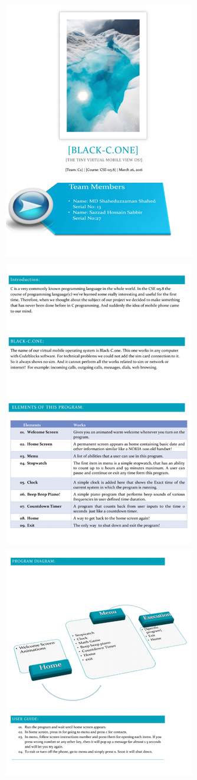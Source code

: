 
![Alt text](data/1.png?raw=true "Title")

![Alt text](data/2.png?raw=true "Title")

![Alt text](data/3.png?raw=true "Title")